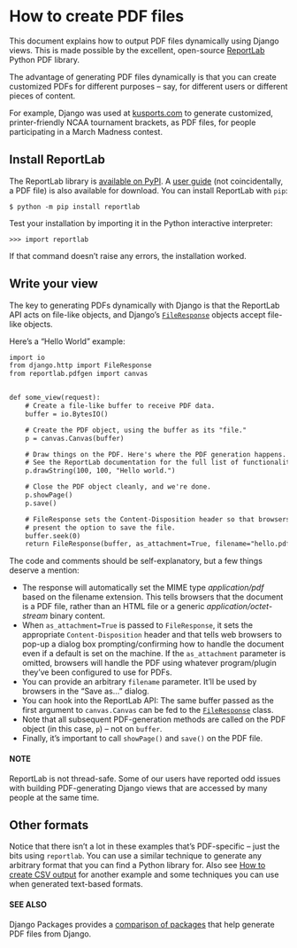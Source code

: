 # How to create PDF files

This document explains how to output PDF files dynamically using Django views.
This is made possible by the excellent, open-source [ReportLab](https://docs.reportlab.com/) Python PDF
library.

The advantage of generating PDF files dynamically is that you can create
customized PDFs for different purposes – say, for different users or different
pieces of content.

For example, Django was used at [kusports.com](https://www2.kusports.com/) to generate customized,
printer-friendly NCAA tournament brackets, as PDF files, for people
participating in a March Madness contest.

## Install ReportLab

The ReportLab library is [available on PyPI](https://pypi.org/project/reportlab/). A [user guide](https://www.reportlab.com/docs/reportlab-userguide.pdf)
(not coincidentally, a PDF file) is also available for download.
You can install ReportLab with `pip`:

```console
$ python -m pip install reportlab
```

Test your installation by importing it in the Python interactive interpreter:

```pycon
>>> import reportlab
```

If that command doesn’t raise any errors, the installation worked.

## Write your view

The key to generating PDFs dynamically with Django is that the ReportLab API
acts on file-like objects, and Django’s [`FileResponse`](../ref/request-response.md#django.http.FileResponse)
objects accept file-like objects.

Here’s a “Hello World” example:

```default
import io
from django.http import FileResponse
from reportlab.pdfgen import canvas


def some_view(request):
    # Create a file-like buffer to receive PDF data.
    buffer = io.BytesIO()

    # Create the PDF object, using the buffer as its "file."
    p = canvas.Canvas(buffer)

    # Draw things on the PDF. Here's where the PDF generation happens.
    # See the ReportLab documentation for the full list of functionality.
    p.drawString(100, 100, "Hello world.")

    # Close the PDF object cleanly, and we're done.
    p.showPage()
    p.save()

    # FileResponse sets the Content-Disposition header so that browsers
    # present the option to save the file.
    buffer.seek(0)
    return FileResponse(buffer, as_attachment=True, filename="hello.pdf")
```

The code and comments should be self-explanatory, but a few things deserve a
mention:

* The response will automatically set the MIME type *application/pdf*
  based on the filename extension. This tells browsers that the document is a
  PDF file, rather than an HTML file or a generic
  *application/octet-stream* binary content.
* When `as_attachment=True` is passed to `FileResponse`, it sets the
  appropriate `Content-Disposition` header and that tells web browsers to
  pop-up a dialog box prompting/confirming how to handle the document even if a
  default is set on the machine. If the `as_attachment` parameter is omitted,
  browsers will handle the PDF using whatever program/plugin they’ve been
  configured to use for PDFs.
* You can provide an arbitrary `filename` parameter. It’ll be used by browsers
  in the “Save as…” dialog.
* You can hook into the ReportLab API: The same buffer passed as the first
  argument to `canvas.Canvas` can be fed to the
  [`FileResponse`](../ref/request-response.md#django.http.FileResponse) class.
* Note that all subsequent PDF-generation methods are called on the PDF
  object (in this case, `p`) – not on `buffer`.
* Finally, it’s important to call `showPage()` and `save()` on the PDF
  file.

#### NOTE
ReportLab is not thread-safe. Some of our users have reported odd issues
with building PDF-generating Django views that are accessed by many people
at the same time.

## Other formats

Notice that there isn’t a lot in these examples that’s PDF-specific – just the
bits using `reportlab`. You can use a similar technique to generate any
arbitrary format that you can find a Python library for. Also see
[How to create CSV output](outputting-csv.md) for another example and some techniques you can use
when generated text-based formats.

#### SEE ALSO
Django Packages provides a [comparison of packages](https://djangopackages.org/grids/g/pdf/) that help generate PDF files
from Django.
